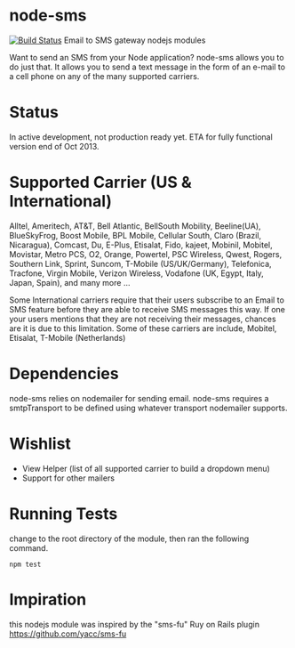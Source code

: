 node-sms
========
[![Build Status](https://travis-ci.org/yacc/node-sms.png)](https://travis-ci.org/yacc/node-sms)  Email to SMS gateway nodejs modules

Want to send an SMS from your Node application? node-sms allows you to do just that. 
It allows you to send a text message in the form of an e-mail to a cell phone on any of the many supported carriers.

Status
======
In active development, not production ready yet.
ETA for fully functional version end of Oct 2013. 

Supported Carrier (US & International)
======================================
Alltel, Ameritech, AT&T, Bell Atlantic, BellSouth Mobility, Beeline(UA), BlueSkyFrog, Boost Mobile, BPL Mobile, Cellular South, Claro (Brazil, Nicaragua), Comcast, Du, E-Plus, Etisalat, Fido, kajeet, Mobinil, Mobitel, Movistar, Metro PCS, O2, Orange, Powertel, PSC Wireless, Qwest, Rogers, Southern Link, Sprint, Suncom, T-Mobile (US/UK/Germany), Telefonica, Tracfone, Virgin Mobile, Verizon Wireless, Vodafone (UK, Egypt, Italy, Japan, Spain), and many more …

Some International carriers require that their users subscribe to an Email to SMS feature before they are able to receive SMS messages this way. If one your users mentions that they are not receiving their messages, chances are it is due to this limitation. Some of these carriers are include, Mobitel, Etisalat, T-Mobile (Netherlands)


Dependencies
============
node-sms relies on nodemailer for sending email.
node-sms requires a smtpTransport to be defined using whatever transport nodemailer supports.

Wishlist
========
* View Helper (list of all supported carrier to build a dropdown menu)
* Support for other mailers


Running Tests
=============
change to the root directory of the module, then ran the following command.

    npm test

Impiration
==========
this nodejs module was inspired by the "sms-fu" Ruy on Rails plugin https://github.com/yacc/sms-fu